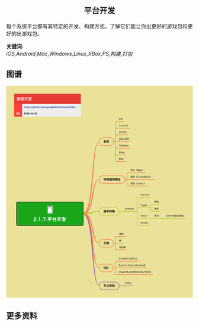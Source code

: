 <h2 align="center">平台开发</h2>
<p>
每个系统平台都有其特定的开发、构建方式。了解它们能让你出更好的游戏包和更好的出游戏包。
</p>

**关键词:**<br/>
*iOS,Android,Mac,Windows,Linux,XBox,PS,构建,打包*

## 图谱
![图片加载中...](../../exports/2.1.7.平台开发.png?raw=true)

## 更多资料
